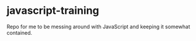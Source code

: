 # javascript-training

Repo for me to be messing around with JavaScript and keeping it somewhat contained. 
